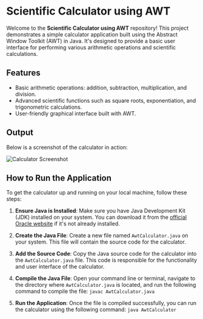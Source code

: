 # Scientific Calculator using AWT

Welcome to the **Scientific Calculator using AWT** repository! This project demonstrates a simple calculator application built using the Abstract Window Toolkit (AWT) in Java. It's designed to provide a basic user interface for performing various arithmetic operations and scientific calculations.

## Features
- Basic arithmetic operations: addition, subtraction, multiplication, and division.
- Advanced scientific functions such as square roots, exponentiation, and trigonometric calculations.
- User-friendly graphical interface built with AWT.

## Output
Below is a screenshot of the calculator in action:

![Calculator Screenshot](https://github.com/user-attachments/assets/9fa82ee1-e7e7-450a-a8b9-d0ca9a5468ab)

## How to Run the Application

To get the calculator up and running on your local machine, follow these steps:

1. **Ensure Java is Installed**: 
   Make sure you have Java Development Kit (JDK) installed on your system. You can download it from the [official Oracle website](https://www.oracle.com/java/technologies/javase-downloads.html) if it's not already installed.

2. **Create the Java File**: 
   Create a new file named `AwtCalculator.java` on your system. This file will contain the source code for the calculator.

3. **Add the Source Code**:
   Copy the Java source code for the calculator into the `AwtCalculator.java` file. This code is responsible for the functionality and user interface of the calculator.

4. **Compile the Java File**:
   Open your command line or terminal, navigate to the directory where `AwtCalculator.java` is located, and run the following command to compile the file: `javac AwtCalculator.java`
5. **Run the Application**: Once the file is compiled successfully, you can run the calculator using the following command: `java AwtCalculator`

